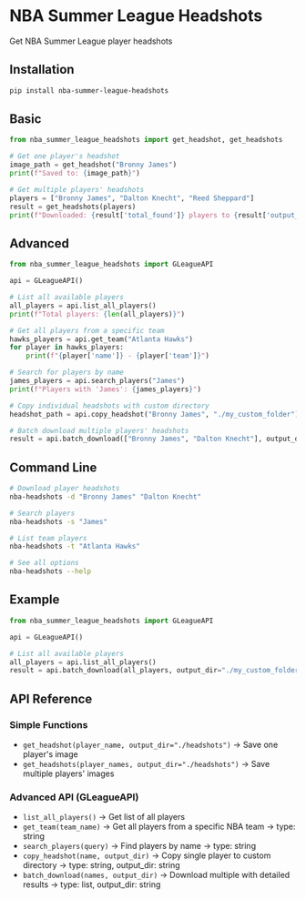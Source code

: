 # NBA Summer League Headshots

Get NBA Summer League player headshots 

## Installation

```bash
pip install nba-summer-league-headshots
```

## Basic

```python
from nba_summer_league_headshots import get_headshot, get_headshots

# Get one player's headshot
image_path = get_headshot("Bronny James")
print(f"Saved to: {image_path}")

# Get multiple players' headshots  
players = ["Bronny James", "Dalton Knecht", "Reed Sheppard"]
result = get_headshots(players)
print(f"Downloaded: {result['total_found']} players to {result['output_dir']}")
```


## Advanced 


```python
from nba_summer_league_headshots import GLeagueAPI

api = GLeagueAPI()

# List all available players
all_players = api.list_all_players()
print(f"Total players: {len(all_players)}")

# Get all players from a specific team
hawks_players = api.get_team("Atlanta Hawks")
for player in hawks_players:
    print(f"{player['name']} - {player['team']}")

# Search for players by name
james_players = api.search_players("James")
print(f"Players with 'James': {james_players}")

# Copy individual headshots with custom directory
headshot_path = api.copy_headshot("Bronny James", "./my_custom_folder")

# Batch download multiple players' headshots
result = api.batch_download(["Bronny James", "Dalton Knecht"], output_dir="./my_custom_folder")

```


## Command Line

```bash
# Download player headshots
nba-headshots -d "Bronny James" "Dalton Knecht"

# Search players  
nba-headshots -s "James"

# List team players
nba-headshots -t "Atlanta Hawks"

# See all options
nba-headshots --help
```

## Example
```python
from nba_summer_league_headshots import GLeagueAPI

api = GLeagueAPI()

# List all available players
all_players = api.list_all_players()
result = api.batch_download(all_players, output_dir="./my_custom_folder")

```


## API Reference

### Simple Functions
- `get_headshot(player_name, output_dir="./headshots")` → Save one player's image
- `get_headshots(player_names, output_dir="./headshots")` → Save multiple players' images

### Advanced API (GLeagueAPI)
- `list_all_players()` → Get list of all players 
- `get_team(team_name)` → Get all players from a specific NBA team -> type: string
- `search_players(query)` → Find players by name -> type: string
- `copy_headshot(name, output_dir)` → Copy single player to custom directory -> type: string, output_dir: string
- `batch_download(names, output_dir)` → Download multiple with detailed results -> type: list, output_dir: string
```

